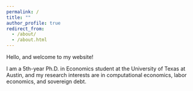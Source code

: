 ```yaml
---
permalink: /
title: ""
author_profile: true
redirect_from: 
  - /about/
  - /about.html
---
```


Hello, and welcome to my website!

I am a 5th-year Ph.D. in Economics student at the University of Texas at Austin, and my research interests are in computational economics, labor economics, and sovereign debt.
